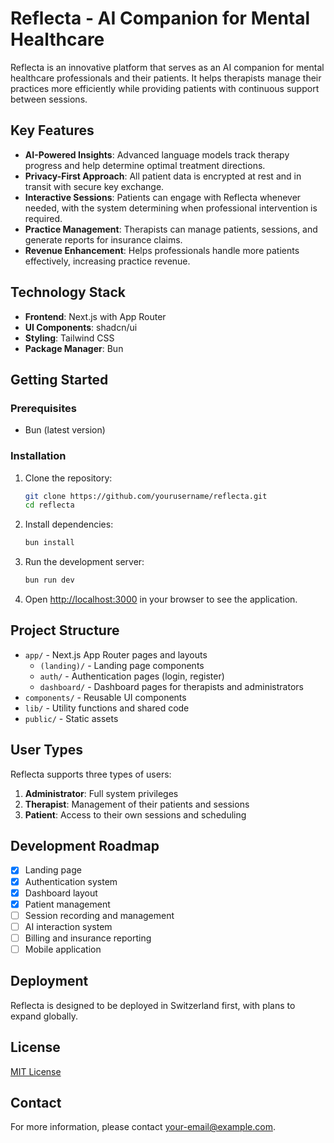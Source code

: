 # Reflecta - AI Companion for Mental Healthcare

Reflecta is an innovative platform that serves as an AI companion for mental healthcare professionals and their patients. It helps therapists manage their practices more efficiently while providing patients with continuous support between sessions.

## Key Features

- **AI-Powered Insights**: Advanced language models track therapy progress and help determine optimal treatment directions.
- **Privacy-First Approach**: All patient data is encrypted at rest and in transit with secure key exchange.
- **Interactive Sessions**: Patients can engage with Reflecta whenever needed, with the system determining when professional intervention is required.
- **Practice Management**: Therapists can manage patients, sessions, and generate reports for insurance claims.
- **Revenue Enhancement**: Helps professionals handle more patients effectively, increasing practice revenue.

## Technology Stack

- **Frontend**: Next.js with App Router
- **UI Components**: shadcn/ui
- **Styling**: Tailwind CSS
- **Package Manager**: Bun

## Getting Started

### Prerequisites

- Bun (latest version)

### Installation

1. Clone the repository:
   ```bash
   git clone https://github.com/yourusername/reflecta.git
   cd reflecta
   ```

2. Install dependencies:
   ```bash
   bun install
   ```

3. Run the development server:
   ```bash
   bun run dev
   ```

4. Open [http://localhost:3000](http://localhost:3000) in your browser to see the application.

## Project Structure

- `app/` - Next.js App Router pages and layouts
  - `(landing)/` - Landing page components
  - `auth/` - Authentication pages (login, register)
  - `dashboard/` - Dashboard pages for therapists and administrators
- `components/` - Reusable UI components
- `lib/` - Utility functions and shared code
- `public/` - Static assets

## User Types

Reflecta supports three types of users:

1. **Administrator**: Full system privileges
2. **Therapist**: Management of their patients and sessions
3. **Patient**: Access to their own sessions and scheduling

## Development Roadmap

- [x] Landing page
- [x] Authentication system
- [x] Dashboard layout
- [x] Patient management
- [ ] Session recording and management
- [ ] AI interaction system
- [ ] Billing and insurance reporting
- [ ] Mobile application

## Deployment

Reflecta is designed to be deployed in Switzerland first, with plans to expand globally.

## License

[MIT License](LICENSE)

## Contact

For more information, please contact [your-email@example.com](mailto:your-email@example.com).
